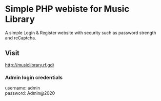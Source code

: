 # Simple PHP webiste for Music Library
A simple Login & Register website with security such as password strength and reCaptcha.

## Visit
http://musiclibrary.rf.gd/

### Admin login credentials 
username: admin </br>
password: Admin@2020
